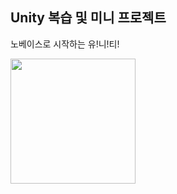 ## Unity 복습 및 미니 프로젝트
노베이스로 시작하는 유!니!티!

<img src="https://user-images.githubusercontent.com/87340601/157172162-1b40a5c0-dfef-49e1-91ce-8ea647acf36c.gif" width="200" height="200">
